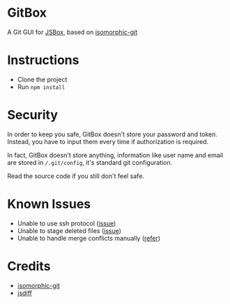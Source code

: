 # GitBox

A Git GUI for [JSBox](https://apps.apple.com/app/id1312014438), based on [isomorphic-git](https://isomorphic-git.org/)

# Instructions

- Clone the project
- Run `npm install`

# Security

In order to keep you safe, GitBox doesn't store your password and token. Instead, you have to input them every time if authorization is required.

In fact, GitBox doesn't store anything, information like user name and email are stored in `/.git/config`, it's standard git configuration.

Read the source code if you still don't feel safe.

# Known Issues

- Unable to use ssh protocol ([issue](https://github.com/isomorphic-git/isomorphic-git/issues/231))
- Unable to stage deleted files ([issue](https://github.com/isomorphic-git/isomorphic-git/issues/1042))
- Unable to handle merge conflicts manually ([refer](https://isomorphic-git.org/docs/en/merge))

# Credits

- [isomorphic-git](https://isomorphic-git.org/)
- [jsdiff](https://github.com/kpdecker/jsdiff)
